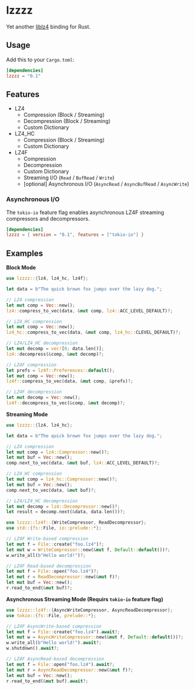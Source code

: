 # lzzzz

Yet another [liblz4](https://github.com/lz4/lz4) binding for Rust.

## Usage

Add this to your `Cargo.toml`:

```toml
[dependencies]
lzzzz = "0.1"
```

## Features

- LZ4
    - Compression (Block / Streaming)
    - Decompression (Block / Streaming)
    - Custom Dictionary
- LZ4_HC 
    - Compression (Block / Streaming)
    - Custom Dictionary
- LZ4F 
    - Compression
    - Decompression
    - Custom Dictionary
    - Streaming I/O (`Read` / `BufRead` / `Write`)
    - [optional] Asynchronous I/O (`AsyncRead` / `AsyncBufRead` / `AsyncWrite`)

### Asynchronous I/O

The `tokio-io` feature flag enables asynchronous LZ4F streaming compressors and decompressors.

```toml
[dependencies]
lzzzz = { version = "0.1", features = ["tokio-io"] }
```

## Examples

**Block Mode**

```rust
use lzzzz::{lz4, lz4_hc, lz4f};

let data = b"The quick brown fox jumps over the lazy dog.";

// LZ4 compression
let mut comp = Vec::new();
lz4::compress_to_vec(data, &mut comp, lz4::ACC_LEVEL_DEFAULT)?;

// LZ4_HC compression
let mut comp = Vec::new();
lz4_hc::compress_to_vec(data, &mut comp, lz4_hc::CLEVEL_DEFAULT)?;

// LZ4/LZ4_HC decompression
let mut decomp = vec![0; data.len()];
lz4::decompress(&comp, &mut decomp)?;

// LZ4F compression
let prefs = lz4f::Preferences::default();
let mut comp = Vec::new();
lz4f::compress_to_vec(data, &mut comp, &prefs)?;

// LZ4F decompression
let mut decomp = Vec::new();
lz4f::decompress_to_vec(&comp, &mut decomp)?;
```

**Streaming Mode**

```rust
use lzzzz::{lz4, lz4_hc};

let data = b"The quick brown fox jumps over the lazy dog.";

// LZ4 compression
let mut comp = lz4::Compressor::new()?;
let mut buf = Vec::new();
comp.next_to_vec(data, &mut buf, lz4::ACC_LEVEL_DEFAULT)?;

// LZ4_HC compression
let mut comp = lz4_hc::Compressor::new()?;
let mut buf = Vec::new();
comp.next_to_vec(data, &mut buf)?;

// LZ4/LZ4_HC decompression
let mut decomp = lz4::Decompressor::new()?;
let result = decomp.next(&data, data.len())?;
```

```rust
use lzzzz::lz4f::{WriteCompressor, ReadDecompressor};
use std::{fs::File, io::prelude::*};

// LZ4F Write-based compression
let mut f = File::create("foo.lz4")?;
let mut w = WriteCompressor::new(&mut f, Default::default())?;
w.write_all(b"Hello world!")?;

// LZ4F Read-based decompression
let mut f = File::open("foo.lz4")?;
let mut r = ReadDecompressor::new(&mut f)?;
let mut buf = Vec::new();
r.read_to_end(&mut buf)?;
```

**Asynchronous Streaming Mode (Requirs `tokio-io` feature flag)**

```rust
use lzzzz::lz4f::{AsyncWriteCompressor, AsyncReadDecompressor};
use tokio::{fs::File, prelude::*};

// LZ4F AsyncWrite-based compression
let mut f = File::create("foo.lz4").await?;
let mut w = AsyncWriteCompressor::new(&mut f, Default::default())?;
w.write_all(b"Hello world!").await?;
w.shutdown().await?;

// LZ4F AsyncRead-based decompression
let mut f = File::open("foo.lz4").await?;
let mut r = AsyncReadDecompressor::new(&mut f)?;
let mut buf = Vec::new();
r.read_to_end(&mut buf).await?;
```
